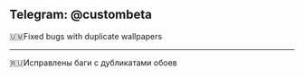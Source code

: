 Telegram: @custombeta
------------------------------------------

🇺🇲Fixed bugs with duplicate wallpapers

------------------------------------------

🇷🇺Исправлены баги с дубликатами обоев
